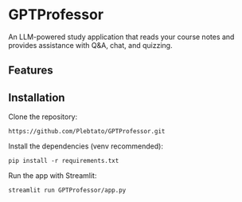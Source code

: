 # GPTProfessor

An LLM-powered study application that reads your course notes and provides assistance with Q&A, chat, and quizzing.

## Features





## Installation

Clone the repository: 
```
https://github.com/Plebtato/GPTProfessor.git
```
Install the dependencies (venv recommended):
```
pip install -r requirements.txt
```
Run the app with Streamlit:
```
streamlit run GPTProfessor/app.py
```
